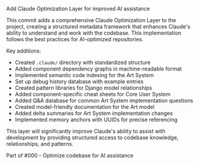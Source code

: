 Add Claude Optimization Layer for improved AI assistance

This commit adds a comprehensive Claude Optimization Layer to the project, creating
a structured metadata framework that enhances Claude's ability to understand and
work with the codebase. This implementation follows the best practices for
AI-optimized repositories.

Key additions:
- Created `.claude/` directory with standardized structure
- Added component dependency graphs in machine-readable format
- Implemented semantic code indexing for the Art System
- Set up debug history database with example entries
- Created pattern libraries for Django model relationships
- Added component-specific cheat sheets for Core User System
- Added Q&A database for common Art System implementation questions
- Created model-friendly documentation for the Art model
- Added delta summaries for Art System implementation changes
- Implemented memory anchors with UUIDs for precise referencing

This layer will significantly improve Claude's ability to assist with development
by providing structured access to codebase knowledge, relationships, and patterns.

Part of #000 - Optimize codebase for AI assistance 